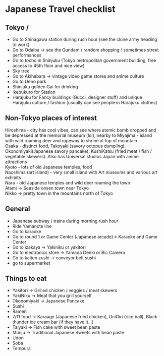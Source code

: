 # Japanese Travel checklist  
## Tokyo /   
- Go to Shinagawa station during rush hour (see the clone army heading to work)  
- Go to Odaiba -> see the Gundam / random shopping / sometimes street performances  
- Go to tocho in Shinjuku (Tokyo metropolitan government building, free access to 45th floor and nice view)  
- Sky tree  
- Go to Akihabara -> vintage video game stores and anime culture  
- Go to Ueno park  
- Shinjuku golden Gai for drinking  
- Ikebukuro for Station  
- Harajuku for Fancy buildings (Gucci, designer stuff) and unique Harajuku culture / fashion (usually can see people in Harajuku clothes)  
  
## Non-Tokyo places of interest  
Hiroshima - city has cool vibes, can see where atomic bomb dropped and be depressed at the memorial museum (lol), nearby to Miyajima - island with wild roaming deer and ropeway to shrine at top of mountain  
Osaka - distinct food, Takoyaki (savory octopus dumpling), Okonomiyaki(Japanese savory pancake), KushiKatsu (fried meat / fish / vegetable skewers). Also has Universal studios Japan with anime attractions  
Kyoto - lots of old Japanese temples, food  
Naoshima (art island) - very small island with Art museums and various art exhibits   
Nara - old Japanese temples and wild deer roaming the town  
Atami -> Seaside onsen town near Tokyo  
Nikko -> pretty town in the mountains north of Tokyo  
  
## General  
- Japanese subway / trains during morning rush hour  
- Ride Yamanote line  
- Go to karaoke  
- Go to round 1 or Game Center (Japanese arcade)-> Karaoke and Game Center  
- Go to izakaya -> Yakiniku or yakitori   
- Go to electronics store -> Yamada Denki or Bic Camera  
- Go to kaiten zushi -> conveyor belt sushi  
- go to supermarket  
  
  
## Things to eat  
- Yakitori -> Grilled chicken / veggies / meat skewers  
- YakiNiku -> Meat that you grill yourself  
- Okonomiyaki -> Japanese Pancake  
- Sushi  
- Ramen  
- 7/11 food -> Karaage (Japanese fried chicken), OniGiri (rice ball), Black thunder ice cream bar (if they have it…)  
- Taiyaki -> Fish cake with sweet bean paste  
- Manju -> Traditional Japanese Sweets with bean paste  
- Udon  
- Soba  
- Tempura  
